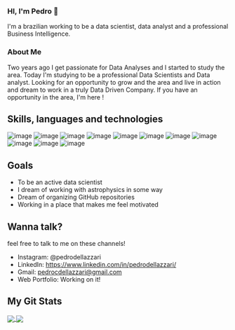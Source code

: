 ### HI, I'm Pedro :vulcan_salute:

I'm a brazilian working to be a data scientist, data analyst and a professional Business Intelligence.

### About Me

Two years ago I get passionate for Data Analyses and I started to study the area. Today I'm studying to be a professional Data Scientists and Data analyst. Looking for an opportunity to grow and the area and live in action and dream to work in a truly Data Driven Company. 
If you have an opportunity in the area, I'm here !


## Skills, languages and technologies
![image](https://img.shields.io/badge/Python-FFD43B?style=for-the-badge&logo=python&logoColor=darkgreen) ![image](https://img.shields.io/badge/MySQL-00000F?style=for-the-badge&logo=mysql&logoColor=white) ![image](https://img.shields.io/badge/SQLite-07405E?style=for-the-badge&logo=sqlite&logoColor=white) ![image](https://img.shields.io/badge/Jupyter-F37626.svg?&style=for-the-badge&logo=Jupyter&logoColor=white) ![image](https://img.shields.io/badge/PowerBI-F2C811?style=for-the-badge&logo=Power%20BI&logoColor=white) ![image](https://img.shields.io/badge/Selenium-43B02A?style=for-the-badge&logo=Selenium&logoColor=white) ![image](https://img.shields.io/badge/Google%20Analytics-E37400?style=for-the-badge&logo=google%20analytics&logoColor=white) ![image](https://img.shields.io/badge/Visual_Studio_Code-0078D4?style=for-the-badge&logo=visual%20studio%20code&logoColor=white) ![image](https://img.shields.io/badge/PyCharm-000000.svg?&style=for-the-badge&logo=PyCharm&logoColor=white) ![image](https://img.shields.io/badge/Microsoft_Excel-217346?style=for-the-badge&logo=microsoft-excel&logoColor=white) ![image](https://img.shields.io/badge/Adobe%20XD-FF61F6?style=for-the-badge&logo=Adobe%20XD&logoColor=white)       

## Goals
- To be an active data scientist
- I dream of working with astrophysics in some way
- Dream of organizing GitHub repositories
- Working in a place that makes me feel motivated

## Wanna talk?
feel free to talk to me on these channels!
- Instagram: @pedrodellazzari
- LinkedIn: https://www.linkedin.com/in/pedrodellazzari/
- Gmail: pedrocdellazzari@gmail.com
- Web Portfolio: Working on it! 

## My Git Stats

<a href="https://github.com/anuraghazra/github-readme-stats">
  <img align="center" src="https://github-readme-stats.vercel.app/api?username=Pedro-Dellazzari&show_icons=true&theme=dracula" />
</a>
<a href="https://github.com/anuraghazra/convoychat">
  <img align="center" src="https://github-readme-stats.vercel.app/api/top-langs/?username=Pedro-Dellazzari&layout=compact&theme=dracula" />
</a>


